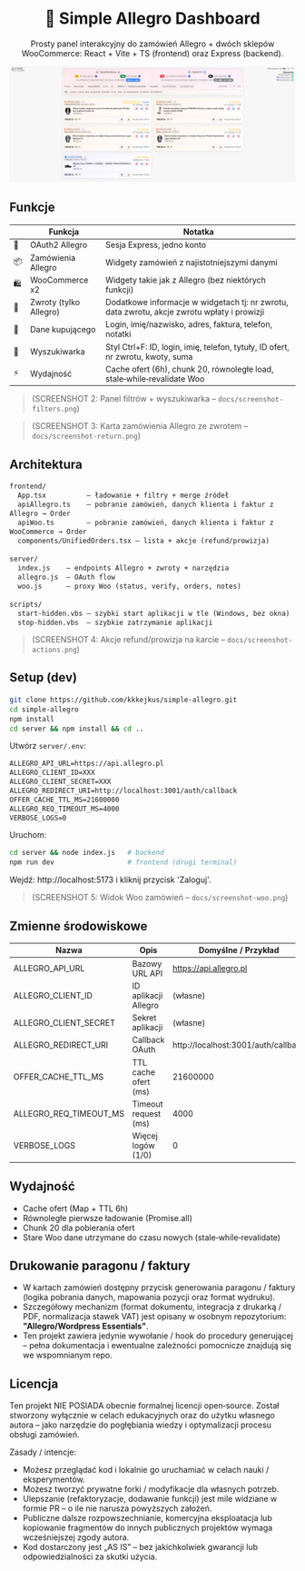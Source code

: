 <div align="center">

# 🛒 Simple Allegro Dashboard
Prosty panel interakcyjny do zamówień Allegro + dwóch sklepów WooCommerce: React + Vite + TS (frontend) oraz Express (backend).

</div>

<p align="center">
  <img src="docs/screenshot-dashboard.png" alt="Ogólny widok dashboardu" width="850" />
</p>

## Funkcje
| | Funkcja | Notatka |
|---|--------|---------|
| 🔐 | OAuth2 Allegro | Sesja Express, jedno konto |
| 📦 | Zamówienia Allegro | Widgety zamówień z najistotniejszymi danymi |
| 🛍 | WooCommerce x2 | Widgety takie jak z Allegro (bez niektórych funkcji) |
| 🔁 | Zwroty (tylko Allegro) | Dodatkowe informacje w widgetach tj: nr zwrotu, data zwrotu, akcje zwrotu wpłaty i prowizji |
| 👤 | Dane kupującego | Login, imię/nazwisko, adres, faktura, telefon, notatki |
| 🔎 | Wyszukiwarka | Styl Ctrl+F: ID, login, imię, telefon, tytuły, ID ofert, nr zwrotu, kwoty, suma |
| ⚡ | Wydajność | Cache ofert (6h), chunk 20, równoległe load, stale‑while‑revalidate Woo |

> (SCREENSHOT 2: Panel filtrów + wyszukiwarka – `docs/screenshot-filters.png`)

> (SCREENSHOT 3: Karta zamówienia Allegro ze zwrotem – `docs/screenshot-return.png`)

## Architektura
```
frontend/
  App.tsx          – ładowanie + filtry + merge źródeł
  apiAllegro.ts    – pobranie zamówień, danych klienta i faktur z Allegro → Order
  apiWoo.ts        – pobranie zamówień, danych klienta i faktur z WooCommerce → Order
  components/UnifiedOrders.tsx – lista + akcje (refund/prowizja)

server/
  index.js    – endpoints Allegro + zwroty + narzędzia
  allegro.js  – OAuth flow
  woo.js      – proxy Woo (status, verify, orders, notes)

scripts/
  start-hidden.vbs – szybki start aplikacji w tle (Windows, bez okna)
  stop-hidden.vbs  – szybkie zatrzymanie aplikacji
```

> (SCREENSHOT 4: Akcje refund/prowizja na karcie – `docs/screenshot-actions.png`)

## Setup (dev)
```bash
git clone https://github.com/kkkejkus/simple-allegro.git
cd simple-allegro
npm install
cd server && npm install && cd ..
```
Utwórz `server/.env`:
```
ALLEGRO_API_URL=https://api.allegro.pl
ALLEGRO_CLIENT_ID=XXX
ALLEGRO_CLIENT_SECRET=XXX
ALLEGRO_REDIRECT_URI=http://localhost:3001/auth/callback
OFFER_CACHE_TTL_MS=21600000
ALLEGRO_REQ_TIMEOUT_MS=4000
VERBOSE_LOGS=0
```
Uruchom:
```bash
cd server && node index.js   # backend
npm run dev                  # frontend (drugi terminal)
```
Wejdź: http://localhost:5173 i kliknij przycisk 'Zaloguj'.

> (SCREENSHOT 5: Widok Woo zamówień – `docs/screenshot-woo.png`)

## Zmienne środowiskowe
| Nazwa | Opis | Domyślne / Przykład |
|-------|------|---------------------|
| ALLEGRO_API_URL | Bazowy URL API | https://api.allegro.pl |
| ALLEGRO_CLIENT_ID | ID aplikacji Allegro | (własne) |
| ALLEGRO_CLIENT_SECRET | Sekret aplikacji | (własne) |
| ALLEGRO_REDIRECT_URI | Callback OAuth | http://localhost:3001/auth/callback |
| OFFER_CACHE_TTL_MS | TTL cache ofert (ms) | 21600000 |
| ALLEGRO_REQ_TIMEOUT_MS | Timeout request (ms) | 4000 |
| VERBOSE_LOGS | Więcej logów (1/0) | 0 |

## Wydajność
- Cache ofert (Map + TTL 6h)
- Równoległe pierwsze ładowanie (Promise.all)
- Chunk 20 dla pobierania ofert
- Stare Woo dane utrzymane do czasu nowych (stale‑while‑revalidate)

## Drukowanie paragonu / faktury
- W kartach zamówień dostępny przycisk generowania paragonu / faktury (logika pobrania danych, mapowania pozycji oraz format wydruku).
- Szczegółowy mechanizm (format dokumentu, integracja z drukarką / PDF, normalizacja stawek VAT) jest opisany w osobnym repozytorium: **"Allegro/Wordpress Essentials"**.
- Ten projekt zawiera jedynie wywołanie / hook do procedury generującej – pełna dokumentacja i ewentualne zależności pomocnicze znajdują się we wspomnianym repo.

## Licencja
Ten projekt NIE POSIADA obecnie formalnej licencji open‑source. Został stworzony wyłącznie w celach edukacyjnych oraz do użytku własnego autora – jako narzędzie do pogłębiania wiedzy i optymalizacji procesu obsługi zamówień.

Zasady / intencje:
- Możesz przeglądać kod i lokalnie go uruchamiać w celach nauki / eksperymentów.
- Możesz tworzyć prywatne forki / modyfikacje dla własnych potrzeb.
- Ulepszanie (refaktoryzacje, dodawanie funkcji) jest mile widziane w formie PR – o ile nie narusza powyższych założeń.
- Publiczne dalsze rozpowszechnianie, komercyjna eksploatacja lub kopiowanie fragmentów do innych publicznych projektów wymaga wcześniejszej zgody autora.
- Kod dostarczony jest „AS IS” – bez jakichkolwiek gwarancji lub odpowiedzialności za skutki użycia.
